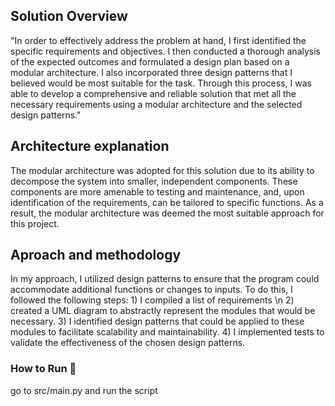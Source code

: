 ## Solution Overview

"In order to effectively address the problem at hand, I first identified the specific requirements and objectives. I then conducted a thorough analysis of the expected outcomes and formulated a design plan based on a modular architecture. I also incorporated three design patterns that I believed would be most suitable for the task. Through this process, I was able to develop a comprehensive and reliable solution that met all the necessary requirements using a modular architecture and the selected design patterns."

## Architecture explanation

The modular architecture was adopted for this solution due to its ability to decompose the system into smaller, independent components. These components are more amenable to testing and maintenance, and, upon identification of the requirements, can be tailored to specific functions. As a result, the modular architecture was deemed the most suitable approach for this project.

## Aproach and methodology

In my approach, I utilized design patterns to ensure that the program could accommodate additional functions or changes to inputs. To do this, I followed the following steps: 1) I compiled a list of requirements \n 2) created a UML diagram to abstractly represent the modules that would be necessary. 3) I identified design patterns that could be applied to these modules to facilitate scalability and maintainability. 4) I implemented tests to validate the effectiveness of the chosen design patterns.

### How to Run 🔧

go to src/main.py and run the script
